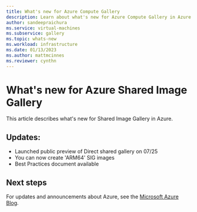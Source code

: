 ```yaml
---
title: What's new for Azure Compute Gallery
description: Learn about what's new for Azure Compute Gallery in Azure.
author: sandeepraichura
ms.service: virtual-machines
ms.subservice: gallery
ms.topic: whats-new
ms.workload: infrastructure
ms.date: 01/13/2023
ms.author: mattmcinnes
ms.reviewer: cynthn
---
```


# What's new for Azure Shared Image Gallery

This article describes what's new for Shared Image Gallery in Azure.

## Updates:

- Launched public preview of Direct shared gallery on 07/25
- You can now create 'ARM64' SIG images
- Best Practices document available

## Next steps

For updates and announcements about Azure, see the [Microsoft Azure Blog](https://azure.microsoft.com/blog/).
